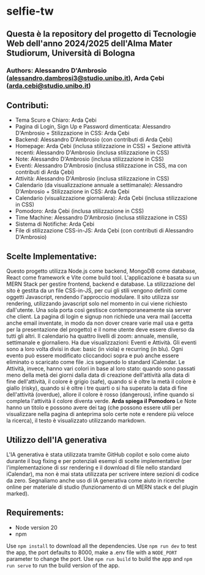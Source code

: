 # selfie-tw

## Questa è la repository del progetto di Tecnologie Web dell'anno 2024/2025 dell'Alma Mater Studiorum, Università di Bologna

### Authors: Alessandro D'Ambrosio (alessandro.dambrosi3@studio.unibo.it), Arda Çebi (arda.cebi@studio.unibo.it)

## Contributi:

- Tema Scuro e Chiaro: Arda Çebi
- Pagina di Login, Sign Up e Password dimenticata: Alessandro D'Ambrosio + Stilizzazione in CSS: Arda Çebi
- Backend: Alessandro D'Ambrosio (con contributi di Arda Çebi)
- Homepage: Arda Çebi (inclusa stilizzazione in CSS) + Sezione attività recenti: Alessandro D'Ambrosio (inclusa stilizzazione in CSS)
- Note: Alessandro D'Ambrosio (inclusa stilizzazione in CSS)
- Eventi: Alessandro D'Ambrosio (inclusa stilizzazione in CSS, ma con contributi di Arda Çebi)
- Attività: Alessandro D'Ambrosio (inclusa stilizzazione in CSS)
- Calendario (da visualizzazione annuale a settimanale): Alessandro D'Ambrosio + Stilizzazione in CSS: Arda Çebi
- Calendario (visualizzazione giornaliera): Arda Çebi (inclusa stilizzazione in CSS)
- Pomodoro: Arda Çebi (inclusa stilizzazione in CSS)
- Time Machine: Alessandro D'Ambrosio (inclusa stilizzazione in CSS)
- Sistema di Notifiche: Arda Çebi
- File di stilizzazione CSS-in-JS: Arda Çebi (con contributi di Alessandro D'Ambrosio)

## Scelte Implementative:

Questo progetto utilizza Node.js come backend, MongoDB come database, React come framework e Vite come build tool. L'applicazione è basata su un MERN Stack per gestire frontend, backend e database. La stilizzazione del sito è gestita da un file CSS-in-JS, per cui gli stili vengono definiti come oggetti Javascript, rendendo l'approccio modulare.
Il sito utilizza ssr rendering, utilizzando javascript solo nel momento in cui viene richiesto dall'utente. Una sola porta così gestisce contemporaneamente sia server che client.
La pagina di login e signup non richiede una vera mail (accetta anche email inventate, in modo da non dover creare varie mail usa e getta per la presentazione del progetto) e il nome utente deve essere diverso da tutti gli altri.
Il calendario ha quattro livelli di zoom: annuale, mensile, settimanale e giornaliero. Ha due visualizzazioni: Eventi e Attività. Gli eventi sono a loro volta divisi in due: basic (in viola) e recurring (in blu). Ogni evento può essere modificato cliccandoci sopra e può anche essere eliminato o scaricato come file .ics seguendo lo standard iCalendar.
Le Attività, invece, hanno vari colori in base al loro stato: quando sono passati meno della metà dei giorni dalla data di creazione dell'attività alla data di fine dell'attività, il colore è grigio (safe), quando si è oltre la metà il colore è giallo (risky), quando si è oltre i tre quarti o si ha superato la data di fine dell'attività (overdue), allore il colore è rosso (dangerous), infine quando si completa l'attività il colore diventa verde.
**Arda spiega il Pomodoro**
Le Note hanno un titolo e possono avere dei tag (che possono essere utili per visualizzare nella pagina di anteprima solo certe note e rendere più veloce la ricerca), il testo è visualizzato utilizzando markdown.

## Utilizzo dell'IA generativa

L'IA generativa è stata utilizzata tramite GitHub copilot e solo come aiuto durante il bug fixing e per potenziali esempi di scelte implementative (per l'implementazione di ssr rendering e il download di file nello standard iCalendar), ma non è mai stata utilizzata per scrivere intere sezioni di codice da zero. Segnaliamo anche uso di IA generativa come aiuto in ricerche online per materiale di studio (funzionamento di un MERN stack e del plugin marked).

## Requirements:

- Node version 20
- npm

Use `npm install` to download all the dependencies. Use `npm run dev` to test the app, the port defaults to 8000, make a .env file with a `NODE_PORT` parameter to change the port.
Use `npm run build` to build the app and `npm run serve` to run the build version of the app.
